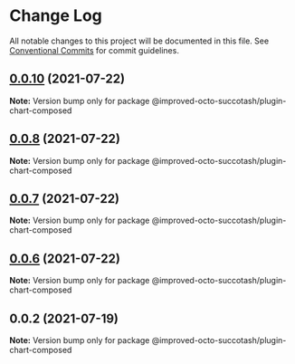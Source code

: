 # Change Log

All notable changes to this project will be documented in this file.
See [Conventional Commits](https://conventionalcommits.org) for commit guidelines.

## [0.0.10](https://github.com/atirekkumar/improved-octo-succotash/compare/@improved-octo-succotash/plugin-chart-composed@0.0.8...@improved-octo-succotash/plugin-chart-composed@0.0.10) (2021-07-22)

**Note:** Version bump only for package @improved-octo-succotash/plugin-chart-composed





## [0.0.8](https://github.com/atirekkumar/improved-octo-succotash/compare/@improved-octo-succotash/plugin-chart-composed@0.0.7...@improved-octo-succotash/plugin-chart-composed@0.0.8) (2021-07-22)

**Note:** Version bump only for package @improved-octo-succotash/plugin-chart-composed





## [0.0.7](https://github.com/atirekkumar/improved-octo-succotash/compare/@improved-octo-succotash/plugin-chart-composed@0.0.6...@improved-octo-succotash/plugin-chart-composed@0.0.7) (2021-07-22)

**Note:** Version bump only for package @improved-octo-succotash/plugin-chart-composed





## [0.0.6](https://github.com/atirekkumar/improved-octo-succotash/compare/@improved-octo-succotash/plugin-chart-composed@0.0.2...@improved-octo-succotash/plugin-chart-composed@0.0.6) (2021-07-22)

**Note:** Version bump only for package @improved-octo-succotash/plugin-chart-composed





## 0.0.2 (2021-07-19)

**Note:** Version bump only for package @improved-octo-succotash/plugin-chart-composed
